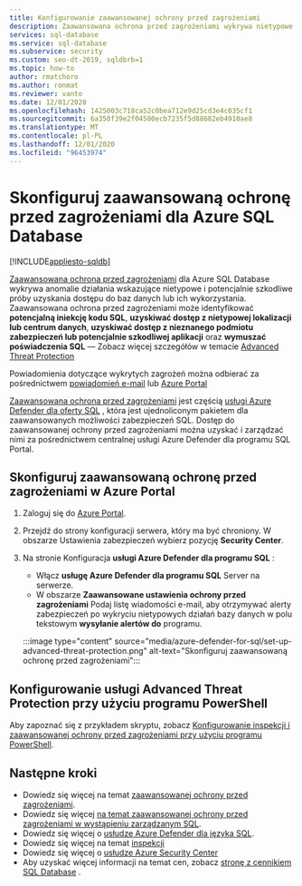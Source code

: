```yaml
---
title: Konfigurowanie zaawansowanej ochrony przed zagrożeniami
description: Zaawansowana ochrona przed zagrożeniami wykrywa nietypowe działania bazy danych wskazujące na potencjalne zagrożenia bezpieczeństwa bazy danych w Azure SQL Database
services: sql-database
ms.service: sql-database
ms.subservice: security
ms.custom: seo-dt-2019, sqldbrb=1
ms.topic: how-to
author: rmatchoro
ms.author: ronmat
ms.reviewer: vanto
ms.date: 12/01/2020
ms.openlocfilehash: 1425003c718ca52c0bea712e9d25cd3e4c035cf1
ms.sourcegitcommit: 6a350f39e2f04500ecb7235f5d88682eb4910ae8
ms.translationtype: MT
ms.contentlocale: pl-PL
ms.lasthandoff: 12/01/2020
ms.locfileid: "96453974"
---
```

# <a name="configure-advanced-threat-protection-for-azure-sql-database"></a>Skonfiguruj zaawansowaną ochronę przed zagrożeniami dla Azure SQL Database
[!INCLUDE[appliesto-sqldb](../includes/appliesto-sqldb.md)]

[Zaawansowana ochrona przed zagrożeniami](threat-detection-overview.md) dla Azure SQL Database wykrywa anomalie działania wskazujące nietypowe i potencjalnie szkodliwe próby uzyskania dostępu do baz danych lub ich wykorzystania. Zaawansowana ochrona przed zagrożeniami może identyfikować **potencjalną iniekcję kodu SQL**, **uzyskiwać dostęp z nietypowej lokalizacji lub centrum danych**, **uzyskiwać dostęp z nieznanego podmiotu zabezpieczeń lub potencjalnie szkodliwej aplikacji** oraz **wymuszać poświadczenia SQL** — Zobacz więcej szczegółów w temacie [Advanced Threat Protection](threat-detection-overview.md#alerts)

Powiadomienia dotyczące wykrytych zagrożeń można odbierać za pośrednictwem [powiadomień e-mail](threat-detection-overview.md#explore-detection-of-a-suspicious-event) lub [Azure Portal](threat-detection-overview.md#explore-alerts-in-the-azure-portal)

[Zaawansowana ochrona przed zagrożeniami](threat-detection-overview.md) jest częścią [usługi Azure Defender dla oferty SQL](azure-defender-for-sql.md) , która jest ujednoliconym pakietem dla zaawansowanych możliwości zabezpieczeń SQL. Dostęp do zaawansowanej ochrony przed zagrożeniami można uzyskać i zarządzać nimi za pośrednictwem centralnej usługi Azure Defender dla programu SQL Portal.

## <a name="set-up-advanced-threat-protection-in-the-azure-portal"></a>Skonfiguruj zaawansowaną ochronę przed zagrożeniami w Azure Portal

1. Zaloguj się do [Azure Portal](https://portal.azure.com).
2. Przejdź do strony konfiguracji serwera, który ma być chroniony. W obszarze Ustawienia zabezpieczeń wybierz pozycję **Security Center**.
3. Na stronie Konfiguracja **usługi Azure Defender dla programu SQL** :

   - Włącz **usługę Azure Defender dla programu SQL** Server na serwerze.
   - W obszarze **Zaawansowane ustawienia ochrony przed zagrożeniami** Podaj listę wiadomości e-mail, aby otrzymywać alerty zabezpieczeń po wykryciu nietypowych działań bazy danych w polu tekstowym **wysyłanie alertów do** programu.
   
   :::image type="content" source="media/azure-defender-for-sql/set-up-advanced-threat-protection.png" alt-text="Skonfiguruj zaawansowaną ochronę przed zagrożeniami":::

## <a name="set-up-advanced-threat-protection-using-powershell"></a>Konfigurowanie usługi Advanced Threat Protection przy użyciu programu PowerShell

Aby zapoznać się z przykładem skryptu, zobacz [Konfigurowanie inspekcji i zaawansowanej ochrony przed zagrożeniami przy użyciu programu PowerShell](scripts/auditing-threat-detection-powershell-configure.md).

## <a name="next-steps"></a>Następne kroki

- Dowiedz się więcej na temat [zaawansowanej ochrony przed zagrożeniami](threat-detection-overview.md).
- Dowiedz się więcej [na temat zaawansowanej ochrony przed zagrożeniami w wystąpieniu zarządzanym SQL](../managed-instance/threat-detection-configure.md).  
- Dowiedz się więcej o [usłudze Azure Defender dla języka SQL](azure-defender-for-sql.md).
- Dowiedz się więcej na temat [inspekcji](../../azure-sql/database/auditing-overview.md)
- Dowiedz się więcej o [usłudze Azure Security Center](../../security-center/security-center-introduction.md)
- Aby uzyskać więcej informacji na temat cen, zobacz [stronę z cennikiem SQL Database](https://azure.microsoft.com/pricing/details/sql-database/) .